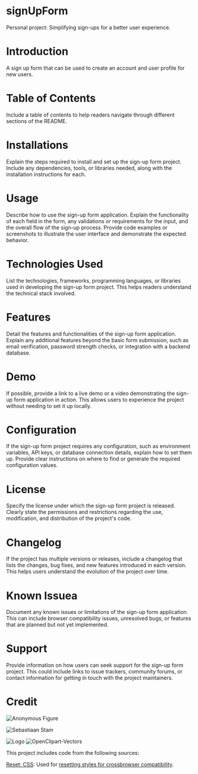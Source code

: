 # signUpForm
Personal project: Simplifying sign-ups for a better user experience.

# Introduction 

A sign up form that can be used to create an account and user profile for new users. 

# Table of Contents

Include a table of contents to help readers navigate through different sections of the README.

# Installations

Explain the steps required to install and set up the sign-up form project. Include any dependencies, tools, or libraries needed, along with the installation instructions for each.

# Usage

Describe how to use the sign-up form application. Explain the functionality of each field in the form, any validations or requirements for the input, and the overall flow of the sign-up process. Provide code examples or screenshots to illustrate the user interface and demonstrate the expected behavior.

# Technologies Used

List the technologies, frameworks, programming languages, or libraries used in developing the sign-up form project. This helps readers understand the technical stack involved.

# Features

Detail the features and functionalities of the sign-up form application. Explain any additional features beyond the basic form submission, such as email verification, password strength checks, or integration with a backend database.

# Demo

If possible, provide a link to a live demo or a video demonstrating the sign-up form application in action. This allows users to experience the project without needing to set it up locally.

# Configuration

If the sign-up form project requires any configuration, such as environment variables, API keys, or database connection details, explain how to set them up. Provide clear instructions on where to find or generate the required configuration values.

# License

Specify the license under which the sign-up form project is released. Clearly state the permissions and restrictions regarding the use, modification, and distribution of the project's code.

# Changelog

If the project has multiple versions or releases, include a changelog that lists the changes, bug fixes, and new features introduced in each version. This helps users understand the evolution of the project over time.

# Known Issuea

Document any known issues or limitations of the sign-up form application. This can include browser compatibility issues, unresolved bugs, or features that are planned but not yet implemented.

# Support

Provide information on how users can seek support for the sign-up form project. This could include links to issue trackers, community forums, or contact information for getting in touch with the project maintainers.

# Credit

![Anonymous Figure](https://www.pexels.com/photo/silhouette-of-man-1480690/)

![Sebastiaan Stam](https://www.pexels.com/@sebastiaan9977/)

![Logo](https://pixabay.com/vectors/vendetta-mask-guy-fawkes-face-man-157703/)
![OpenClipart-Vectors](https://pixabay.com/users/openclipart-vectors-30363/)

This project includes code from the following sources:

[Reset: CSS](https://meyerweb.com/eric/tools/css/reset/index.html): 
Used for [resetting styles for crossbrowser compatibility](https://meyerweb.com/eric/tools/css/reset/reset.css).

